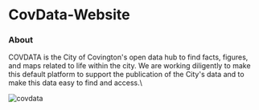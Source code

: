 # CovData-Website

<!-- ABOUT THE DATA HUB-->
### About
COVDATA is the City of Covington's open data hub to find facts, figures, and maps related to life within the city. We are working diligently to make this default platform to support the publication of the City's data and to make this data easy to find and access.\



![covdata](https://user-images.githubusercontent.com/24296075/175827245-980975ac-e992-4023-be4a-f026d26bb459.PNG)

